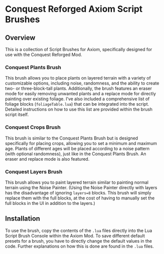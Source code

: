 # Conquest Reforged Axiom Script Brushes

## Overview
This is a collection of Script Brushes for Axiom, specifically designed for use with the Conquest Reforged Mod.

### Conquest Plants Brush
This brush allows you to place plants on layered terrain with a variety of customizable options, including noise, randomness, and the ability to create two- or three-block-tall plants. Additionally, the brush features an eraser mode for easily removing unwanted plants and a replace mode for directly painting over existing foliage.
I've also included a comprehensive list of foliage blocks (`foliageTable.lua`) that can be integrated into the script. Detailed instructions on how to use this list are provided within the brush script itself.

### Conquest Crops Brush
This brush is similar to the Conquest Plants Brush but is designed specifically for placing crops, allowing you to set a minimum and maximum age. Plants of different ages will be placed according to a noise pattern (with optional randomness), just like in the Conquest Plants Brush. An eraser and replace mode is also featured.

### Conquest Layers Brush
This brush allows you to paint layered terrain similar to painting normal terrain using the Noise Painter. (Using the Noise Painter directly with layers has the disadvantage of ignoring `layers=8` blocks. This brush will simply replace them with the full blocks, at the cost of having to manually set the full blocks in the UI in addition to the layers.)

## Installation
To use the brush, copy the contents of the `.lua` files directly into the Lua Script Brush Console within the Axiom Mod. To save different default presets for a brush, you have to directly change the default values in the code. Further explanations on how this is done are found in the `.lua` files.

